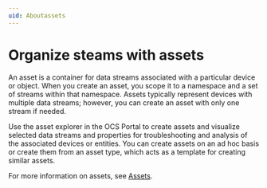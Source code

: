 ```yaml
---
uid: Aboutassets
---
```


# Organize steams with assets

An asset is a container for data streams associated with a particular device or object. When you create an asset, you scope it to a namespace and a set of streams within that namespace. Assets typically represent devices with multiple data streams; however, you can create an asset with only one stream if needed. 

Use the asset explorer in the OCS Portal to create assets and visualize selected data streams and properties for troubleshooting and analysis of the associated devices or entities. You can create assets on an ad hoc basis or create them from an asset type, which acts as a template for creating similar assets.

For more information on assets, see [Assets](xref:WhatOCSdoes#assets).
